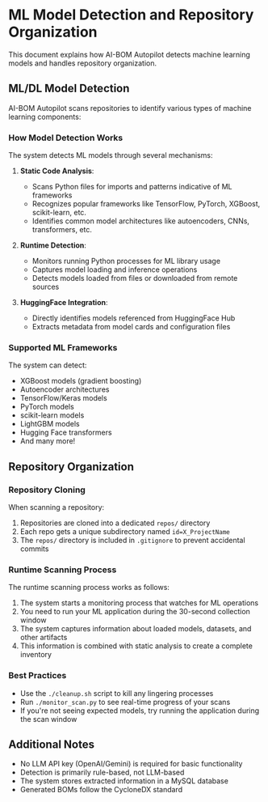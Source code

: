 # ML Model Detection and Repository Organization

This document explains how AI-BOM Autopilot detects machine learning models and handles repository organization.

## ML/DL Model Detection

AI-BOM Autopilot scans repositories to identify various types of machine learning components:

### How Model Detection Works

The system detects ML models through several mechanisms:

1. **Static Code Analysis**:
   - Scans Python files for imports and patterns indicative of ML frameworks
   - Recognizes popular frameworks like TensorFlow, PyTorch, XGBoost, scikit-learn, etc.
   - Identifies common model architectures like autoencoders, CNNs, transformers, etc.

2. **Runtime Detection**:
   - Monitors running Python processes for ML library usage
   - Captures model loading and inference operations
   - Detects models loaded from files or downloaded from remote sources

3. **HuggingFace Integration**:
   - Directly identifies models referenced from HuggingFace Hub
   - Extracts metadata from model cards and configuration files

### Supported ML Frameworks

The system can detect:
- XGBoost models (gradient boosting)
- Autoencoder architectures
- TensorFlow/Keras models
- PyTorch models
- scikit-learn models
- LightGBM models
- Hugging Face transformers
- And many more!

## Repository Organization

### Repository Cloning

When scanning a repository:

1. Repositories are cloned into a dedicated `repos/` directory
2. Each repo gets a unique subdirectory named `id=X_ProjectName`
3. The `repos/` directory is included in `.gitignore` to prevent accidental commits

### Runtime Scanning Process

The runtime scanning process works as follows:

1. The system starts a monitoring process that watches for ML operations
2. You need to run your ML application during the 30-second collection window
3. The system captures information about loaded models, datasets, and other artifacts
4. This information is combined with static analysis to create a complete inventory

### Best Practices

- Use the `./cleanup.sh` script to kill any lingering processes
- Run `./monitor_scan.py` to see real-time progress of your scans
- If you're not seeing expected models, try running the application during the scan window

## Additional Notes

- No LLM API key (OpenAI/Gemini) is required for basic functionality
- Detection is primarily rule-based, not LLM-based
- The system stores extracted information in a MySQL database
- Generated BOMs follow the CycloneDX standard
